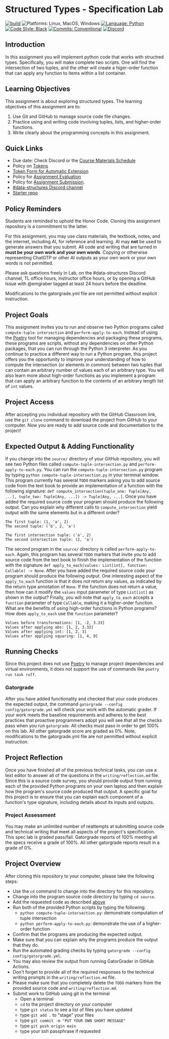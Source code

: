 
# Structured Types - Specification Lab

[![build](../../actions/workflows/build.yml/badge.svg)](../../actions/)
![Platforms: Linux, MacOS, Windows](https://img.shields.io/badge/Platform-Linux%20%7C%20MacOS%20%7C%20Windows-blue.svg)
[![Language: Python](https://img.shields.io/badge/Language-Python-blue.svg)](https://www.python.org/)
[![Code Style: Black](https://img.shields.io/badge/Code%20Style-Black-blue.svg)](https://github.com/psf/black)
[![Commits: Conventional](https://img.shields.io/badge/Commits-Conventional-blue.svg)](https://www.conventionalcommits.org/en/v1.0.0/)
[![Discord](https://img.shields.io/discord/872320492936257537?logo=discord)](https://discord.gg/kjah8MFYbR)

## Introduction

In this assignment you will implement python code that works with structred
types. Specifically, you will make complete two scripts. One will find the
intersection of two tuples, and the other will create a higer-order function
that can apply any function to items within a list container.

## Learning Objectives

This assignment is about exploring structured types.
The learning objectives of this assignment are to:

1. Use Git and GitHub to manage source code file changes.
2. Practice using and writing code involving tuples, lists, and higher-order
  functions.
3. Write clearly about the programming concepts in this assignment.

## Quick Links

- Due date: Check Discord or the
  [Course Materials Schedule](https://github.com/allegheny-college-cmpsc-101-fall-2024/course-materials/blob/main/Schedule.md)
- Policy on
  [Tokens](https://github.com/allegheny-college-cmpsc-101-fall-2024/course-materials#tokens)
- [Token Form for Automatic Extension](https://forms.gle/y9Mz55hQKr84wzvXA)
- Policy for
  [Assignment Evaluation](https://github.com/allegheny-college-cmpsc-101-fall-2024/course-materials#assignment-evaluation)
- Policy for [Assignment Submission](https://github.com/allegheny-college-cmpsc-101-fall-2024/course-materials#assignment-submission).
- [#data-structures Discord channel](https://discord.com/channels/877320365825749002/1274744318124359732)
- [Starter repo](https://github.com/allegheny-college-cmpsc-101-fall-2024/structured-types-starter)

## Policy Reminders

Students are reminded to uphold the Honor Code. Cloning this assignment
repository is a commitment to the latter.

For this assignment, you may use class materials, the textbook, notes,
and the internet, including AI, for reference and learning. AI may **not** be
used to generate answers that you submit. All code and writing that are turned
in **must be your own work and your own words**. Copying or otherwise
representing ChatGTP or other AI outputs as your own work or your own words is
not permitted.

Please ask questions freely in Lab, on the #data-structures Discord channel,
TL office hours, instructor office hours, or by opening a GitHub Issue with
@emgraber tagged at least 24 hours before the deadline.

Modifications to the gatorgrade.yml file are not permitted without explicit
instruction.

## Project Goals

This assignment invites you to run and observe two Python programs called
`compute-tuple-intersection` and `perform-apply-to-each`. Instead of using the
[Poetry](https://python-poetry.org/) tool for managing dependencies and
packaging these programs, these programs are scripts, without any dependencies
on other Python
packages, that you can run through the Python 3 interpreter. As you continue to
practice a different way to run a Python program, this project offers you the
opportunity to improve your understanding of how to compute the intersection (or
elements in common) between two tuples that can contain an arbitrary number of
values each of an arbitrary type. You will also learn more about high-order
functions as you implement a program that can apply an arbitrary function to the
contents of an arbitrary length list of `int` values.

## Project Access

After accepting you individual repository with the GitHub Classroom link,
use the `git clone` command to download the project from GitHub to
your computer. Now you are ready to add source code and documentation to the
project!

## Expected Output & Adding Functionality

If you change into the `source/` directory of your GitHub repository, you will
see two Python files called `compute-tuple-intersection.py` and
`perform-apply-to-each.py`. You can run the `compute-tuple-intersection.py`
program by typing `python compute-tuple-intersection.py` in your terminal
window. This program currently has several `TODO` markers asking you to add
source code from the text book to provide an implementation of a function with
the following signature: `def compute_intersection(tuple_one: Tuple[Any, ...],
tuple_two: Tuple[Any, ...]) -> Tuple[Any, ...]`. Once you have added the
required source code your program should produce the following output. Can you
explain why different calls to `compute_intersection` yield output with the
same elements but in a different order?

```shell
The first tuple: (1, 'a', 2)
The second tuple: ('b', 2, 'a')

The first intersection tuple: ('a', 2)
The second intersection tuple: (2, 'a')
```

The second program in the `source/` directory is called `perform-apply-to-each`.
Again, this program has several `TODO` markers that invite you to add source
code from the text book to finish the implementation of the function with the
signature `def apply_to_each(values: List[int], function: Callable) -> None`.
After you have added the required source code your program should produce the
following output. One interesting aspect of the `apply_to_each` function is that
it does not return any values, as indicated by the return type annotation of
`None`. If the function does not return a value, then how can it modify the
`values` input parameter of type `List[int]` as shown in the output? Finally,
you will note that `apply_to_each` accepts a `function` parameter of type
`Callable`, making it a higher-order function. What are the benefits of using
high-order functions in Python programs? How does `apply_to_each` use the
`function` parameter?

```shell
Values before transformations: [1, -2, 3.33]
Values after applying abs: [1, 2, 3.33]
Values after applying int: [1, 2, 3]
Values after applying squaring: [1, 4, 9]
```

## Running Checks

Since this project does not use [Poetry](https://python-poetry.org/) to manage
project dependencies and virtual environments, it does not support the use of
commands like `poetry run task ruff`.

### Gatorgrade

After you have added functionality and checked that your code produces the
expected output, the command `gatorgrade --config config/gatorgrade.yml`
will check your work with the automatic grader. If
your work meets the baseline requirements and adheres to the best practices that
proactive programmers adopt you will see that all the checks pass when you run
`gatorgrade`. All checks must pass in order to get 100% on this lab. All other
gatorgrade score are graded as 0%. Note, modifications to the gatorgrade.yml file
are not permitted without explicit instruction.

## Project Reflection

Once you have finished all of the previous technical tasks, you can use a text
editor to answer all of the questions in the `writing/reflection.md` file. Since
this is a source code survey, you should provide output from running each of the
provided Python programs on your own laptop and then explain how the program's
source code produced that output. A specific goal for this project is to ensure
that you can explain each component of a function's type signature, including
details about its inputs and outputs.

### Project Assessment

You may make an unlimited number of reattempts at submitting
source code and technical writing that meet all aspects of the project's
specification. This spec lab is graded pass/fail. Gatorgrade reports of 100%
meeting all the specs receive a grade of 100%. All other gatorgrade reports
result in a grade of 0%.

## Project Overview

After cloning this repository to your computer, please take the following
steps:

- Use the `cd` command to change into the directory for this repository.
- Change into the program source code directory by typing `cd source`.
- Add the requested code as described
  [above](#expected-output--adding-functionality)
- Run both of the provided Python scripts by typing the following:
  - `python compute-tuple-intersection.py`: demonstrate computation of tuple
    intersection
  - `python perform-apply-to-each.py`: demonstrate the use of a higher-order
    function
- Confirm that the programs are producing the expected output.
- Make sure that you can explain why the programs produce the output that they
  do.
- Run the automated grading checks by typing
  `gatorgrade --config config/gatorgrade.yml`.
- You may also review the output from running GatorGrader in GitHub Actions.
- Don't forget to provide all of the required responses to the technical writing
  prompts in the `writing/reflection.md` file.
- Please make sure that you completely delete the `TODO` markers from the provided
  source code and `writing/reflection.md`.
- Submit work to GitHub using git in the terminal
  - Open a terminal
  - `cd` to the project directory on your computer
  - type `git status` to see a list of files you have updated
  - type `git add .` to "stage" your files
  - type `git commit -m "PUT YOUR OWN SHORT MESSAGE"`
  - type `git push origin main`
  - type your ssh passphrase if requested

